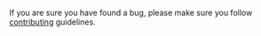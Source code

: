 If you are sure you have found a bug, please make sure you follow [contributing](CONTRIBUTING.md) guidelines. 
